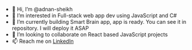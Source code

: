 - 👋 Hi, I’m @adnan-sheikh
- 👀 I’m interested in Full-stack web app dev using JavaScript and C#
- 🌱 I’m currently building Smart Brain app, app is ready. You can see it in repository. I will deploy it ASAP
- 💞️ I’m looking to collaborate on React based JavaScript projects
- 📫 Reach me on [LinkedIn](https://www.linkedin.com/in/adnan-sheikh/)

<!---
adnan-sheikh/adnan-sheikh is a ✨ special ✨ repository because its `README.md` (this file) appears on your GitHub profile.
You can click the Preview link to take a look at your changes.
--->
